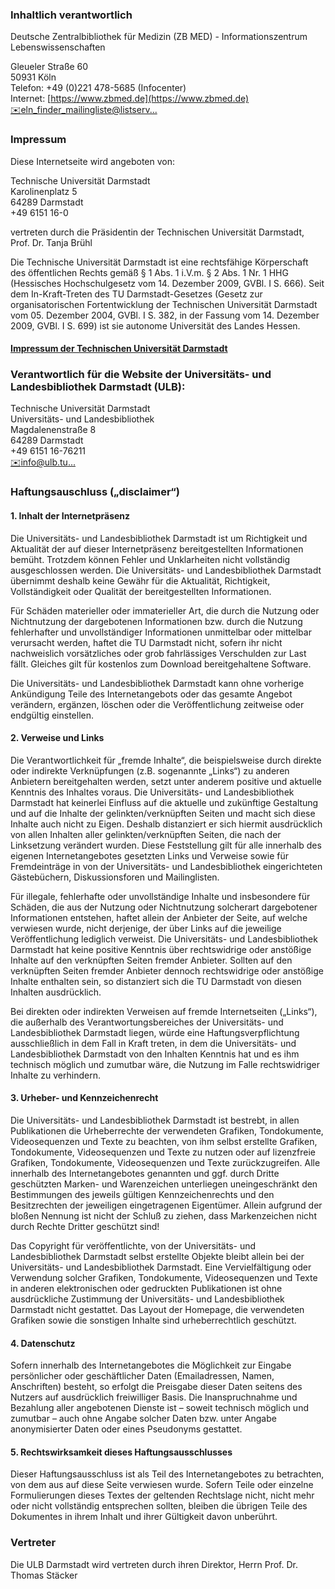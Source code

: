 ### Inhaltlich verantwortlich

Deutsche Zentralbibliothek für Medizin (ZB MED) - Informationszentrum Lebenswissenschaften

Gleueler Straße 60  
50931 Köln  
Telefon: +49 (0)221 478-5685 (Infocenter)  
Internet: [https://www.zbmed.de](https://www.zbmed.de)  
[✉️eln_finder_mailingliste@listserv...](mailto:eln_finder_mailingliste@listserv.dfn.de "eln_finder_mailingliste@listserv.dfn.de")  


### Impressum  
Diese Internetseite wird angeboten von:

Technische Universität Darmstadt  
Karolinenplatz 5  
64289 Darmstadt  
+49 6151 16-0

vertreten durch die Präsidentin der Technischen Universität Darmstadt, Prof. Dr. Tanja Brühl

Die Technische Universität Darmstadt ist eine rechtsfähige Körperschaft des öffentlichen Rechts gemäß § 1 Abs. 1 i.V.m. § 2 Abs. 1 Nr. 1 HHG (Hessisches Hochschulgesetz vom 14. Dezember 2009, GVBl. I S. 666). Seit dem In-Kraft-Treten des TU Darmstadt-Gesetzes (Gesetz zur organisatorischen Fortentwicklung der Technischen Universität Darmstadt vom 05. Dezember 2004, GVBl. I S. 382, in der Fassung vom 14. Dezember 2009, GVBl. I S. 699) ist sie autonome Universität des Landes Hessen.

#### [Impressum der Technischen Universität Darmstadt](http://www.tu-darmstadt.de/impressum)

### Verantwortlich für die Website der Universitäts- und Landesbibliothek Darmstadt (ULB):

Technische Universität Darmstadt  
Universitäts- und Landesbibliothek  
Magdalenenstraße 8  
64289 Darmstadt  
+49 6151 16-76211  
[✉️info@ulb.tu...](mailto:info@ulb.tu-darmstadt.de "info@ulb.tu-darmstadt.de")

  

### Haftungsauschluss („disclaimer“)

#### 1\. Inhalt der Internetpräsenz

Die Universitäts- und Landesbibliothek Darmstadt ist um Richtigkeit und Aktualität der auf dieser Internetpräsenz bereitgestellten Informationen bemüht. Trotzdem können Fehler und Unklarheiten nicht vollständig ausgeschlossen werden. Die Universitäts- und Landesbibliothek Darmstadt übernimmt deshalb keine Gewähr für die Aktualität, Richtigkeit, Vollständigkeit oder Qualität der bereitgestellten Informationen.

Für Schäden materieller oder immaterieller Art, die durch die Nutzung oder Nichtnutzung der dargebotenen Informationen bzw. durch die Nutzung fehlerhafter und unvollständiger Informationen unmittelbar oder mittelbar verursacht werden, haftet die TU Darmstadt nicht, sofern ihr nicht nachweislich vorsätzliches oder grob fahrlässiges Verschulden zur Last fällt. Gleiches gilt für kostenlos zum Download bereitgehaltene Software.

Die Universitäts- und Landesbibliothek Darmstadt kann ohne vorherige Ankündigung Teile des Internetangebots oder das gesamte Angebot verändern, ergänzen, löschen oder die Veröffentlichung zeitweise oder endgültig einstellen.

#### 2\. Verweise und Links

Die Verantwortlichkeit für „fremde Inhalte“, die beispielsweise durch direkte oder indirekte Verknüpfungen (z.B. sogenannte „Links“) zu anderen Anbietern bereitgehalten werden, setzt unter anderem positive und aktuelle Kenntnis des Inhaltes voraus. Die Universitäts- und Landesbibliothek Darmstadt hat keinerlei Einfluss auf die aktuelle und zukünftige Gestaltung und auf die Inhalte der gelinkten/verknüpften Seiten und macht sich diese Inhalte auch nicht zu Eigen. Deshalb distanziert er sich hiermit ausdrücklich von allen Inhalten aller gelinkten/verknüpften Seiten, die nach der Linksetzung verändert wurden. Diese Feststellung gilt für alle innerhalb des eigenen Internetangebotes gesetzten Links und Verweise sowie für Fremdeinträge in von der Universitäts- und Landesbibliothek eingerichteten Gästebüchern, Diskussionsforen und Mailinglisten.

Für illegale, fehlerhafte oder unvollständige Inhalte und insbesondere für Schäden, die aus der Nutzung oder Nichtnutzung solcherart dargebotener Informationen entstehen, haftet allein der Anbieter der Seite, auf welche verwiesen wurde, nicht derjenige, der über Links auf die jeweilige Veröffentlichung lediglich verweist. Die Universitäts- und Landesbibliothek Darmstadt hat keine positive Kenntnis über rechtswidrige oder anstößige Inhalte auf den verknüpften Seiten fremder Anbieter. Sollten auf den verknüpften Seiten fremder Anbieter dennoch rechtswidrige oder anstößige Inhalte enthalten sein, so distanziert sich die TU Darmstadt von diesen Inhalten ausdrücklich.

Bei direkten oder indirekten Verweisen auf fremde Internetseiten („Links“), die außerhalb des Verantwortungsbereiches der Universitäts- und Landesbibliothek Darmstadt liegen, würde eine Haftungsverpflichtung ausschließlich in dem Fall in Kraft treten, in dem die Universitäts- und Landesbibliothek Darmstadt von den Inhalten Kenntnis hat und es ihm technisch möglich und zumutbar wäre, die Nutzung im Falle rechtswidriger Inhalte zu verhindern.

#### 3\. Urheber- und Kennzeichenrecht

Die Universitäts- und Landesbibliothek Darmstadt ist bestrebt, in allen Publikationen die Urheberrechte der verwendeten Grafiken, Tondokumente, Videosequenzen und Texte zu beachten, von ihm selbst erstellte Grafiken, Tondokumente, Videosequenzen und Texte zu nutzen oder auf lizenzfreie Grafiken, Tondokumente, Videosequenzen und Texte zurückzugreifen. Alle innerhalb des Internetangebotes genannten und ggf. durch Dritte geschützten Marken- und Warenzeichen unterliegen uneingeschränkt den Bestimmungen des jeweils gültigen Kennzeichenrechts und den Besitzrechten der jeweiligen eingetragenen Eigentümer. Allein aufgrund der bloßen Nennung ist nicht der Schluß zu ziehen, dass Markenzeichen nicht durch Rechte Dritter geschützt sind!

Das Copyright für veröffentlichte, von der Universitäts- und Landesbibliothek Darmstadt selbst erstellte Objekte bleibt allein bei der Universitäts- und Landesbibliothek Darmstadt. Eine Vervielfältigung oder Verwendung solcher Grafiken, Tondokumente, Videosequenzen und Texte in anderen elektronischen oder gedruckten Publikationen ist ohne ausdrückliche Zustimmung der Universitäts- und Landesbibliothek Darmstadt nicht gestattet. Das Layout der Homepage, die verwendeten Grafiken sowie die sonstigen Inhalte sind urheberrechtlich geschützt.

#### 4\. Datenschutz

Sofern innerhalb des Internetangebotes die Möglichkeit zur Eingabe persönlicher oder geschäftlicher Daten (Emailadressen, Namen, Anschriften) besteht, so erfolgt die Preisgabe dieser Daten seitens des Nutzers auf ausdrücklich freiwilliger Basis. Die Inanspruchnahme und Bezahlung aller angebotenen Dienste ist – soweit technisch möglich und zumutbar – auch ohne Angabe solcher Daten bzw. unter Angabe anonymisierter Daten oder eines Pseudonyms gestattet.

#### 5\. Rechtswirksamkeit dieses Haftungsausschlusses

Dieser Haftungsausschluss ist als Teil des Internetangebotes zu betrachten, von dem aus auf diese Seite verwiesen wurde. Sofern Teile oder einzelne Formulierungen dieses Textes der geltenden Rechtslage nicht, nicht mehr oder nicht vollständig entsprechen sollten, bleiben die übrigen Teile des Dokumentes in ihrem Inhalt und ihrer Gültigkeit davon unberührt.

  

### Vertreter

Die ULB Darmstadt wird vertreten durch ihren Direktor, Herrn Prof. Dr. Thomas Stäcker